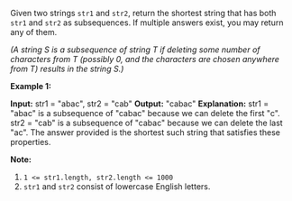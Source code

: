 
Given two strings  `str1`  and  `str2`, return the shortest string that has both  `str1` and  `str2` as subsequences. If multiple answers exist, you may return any of them.

_(A string S is a subsequence of string T if deleting some number of characters from T (possibly 0, and the characters are chosen  anywhere  from T) results in the string S.)_

**Example 1:**

**Input:** str1 = "abac", str2 = "cab"
**Output:** "cabac"
**Explanation:** 
str1 = "abac" is a subsequence of "cabac" because we can delete the first "c".
str2 = "cab" is a subsequence of "cabac" because we can delete the last "ac".
The answer provided is the shortest such string that satisfies these properties.

**Note:**

1.  `1 <= str1.length, str2.length <= 1000`
2.  `str1`  and  `str2`  consist of lowercase English letters.